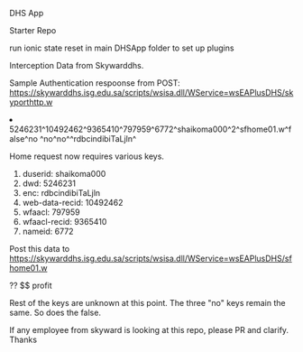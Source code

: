 DHS App

Starter Repo

run ionic state reset in main DHSApp folder to set up plugins

Interception Data from Skywarddhs.

Sample Authentication respoonse from POST: https://skywarddhs.isg.edu.sa/scripts/wsisa.dll/WService=wsEAPlusDHS/skyporthttp.w

<li>5246231^10492462^9365410^797959^6772^shaikoma000^2^sfhome01.w^false^no ^no^no^^rdbcindibiTaLjln^</li>


Home request now requires various keys. 
1. duserid: shaikoma000
2. dwd: 5246231
3. enc: rdbcindibiTaLjln
4. web-data-recid: 10492462
5. wfaacl: 797959
5. wfaacl-recid: 9365410
6. nameid: 6772

Post this data to https://skywarddhs.isg.edu.sa/scripts/wsisa.dll/WService=wsEAPlusDHS/sfhome01.w

??
$$ profit

Rest of the keys are unknown at this point. The three "no" keys remain the same. So does the false. 

If any employee from skyward is looking at this repo, please PR and clarify. Thanks